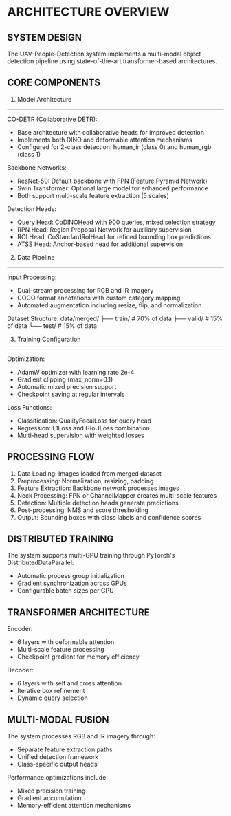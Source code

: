 ARCHITECTURE OVERVIEW
=====================

SYSTEM DESIGN
-------------

The UAV-People-Detection system implements a multi-modal object detection pipeline using state-of-the-art transformer-based architectures.

CORE COMPONENTS
---------------

1. Model Architecture
---------------------

CO-DETR (Collaborative DETR):
- Base architecture with collaborative heads for improved detection
- Implements both DINO and deformable attention mechanisms
- Configured for 2-class detection: human_ir (class 0) and human_rgb (class 1)

Backbone Networks:
- ResNet-50: Default backbone with FPN (Feature Pyramid Network)
- Swin Transformer: Optional large model for enhanced performance
- Both support multi-scale feature extraction (5 scales)

Detection Heads:
- Query Head: CoDINOHead with 900 queries, mixed selection strategy
- RPN Head: Region Proposal Network for auxiliary supervision
- ROI Head: CoStandardRoIHead for refined bounding box predictions
- ATSS Head: Anchor-based head for additional supervision

2. Data Pipeline
----------------

Input Processing:
- Dual-stream processing for RGB and IR imagery
- COCO format annotations with custom category mapping
- Automated augmentation including resize, flip, and normalization

Dataset Structure:
  data/merged/
  ├── train/           # 70% of data
  ├── valid/           # 15% of data
  └── test/            # 15% of data

3. Training Configuration
-------------------------

Optimization:
- AdamW optimizer with learning rate 2e-4
- Gradient clipping (max_norm=0.1)
- Automatic mixed precision support
- Checkpoint saving at regular intervals

Loss Functions:
- Classification: QualityFocalLoss for query head
- Regression: L1Loss and GIoULoss combination
- Multi-head supervision with weighted losses

PROCESSING FLOW
---------------

1. Data Loading: Images loaded from merged dataset
2. Preprocessing: Normalization, resizing, padding
3. Feature Extraction: Backbone network processes images
4. Neck Processing: FPN or ChannelMapper creates multi-scale features
5. Detection: Multiple detection heads generate predictions
6. Post-processing: NMS and score thresholding
7. Output: Bounding boxes with class labels and confidence scores

DISTRIBUTED TRAINING
--------------------

The system supports multi-GPU training through PyTorch's DistributedDataParallel:
- Automatic process group initialization
- Gradient synchronization across GPUs
- Configurable batch sizes per GPU

TRANSFORMER ARCHITECTURE
------------------------

Encoder:
- 6 layers with deformable attention
- Multi-scale feature processing
- Checkpoint gradient for memory efficiency

Decoder:
- 6 layers with self and cross attention
- Iterative box refinement
- Dynamic query selection

MULTI-MODAL FUSION
------------------

The system processes RGB and IR imagery through:
- Separate feature extraction paths
- Unified detection framework
- Class-specific output heads

Performance optimizations include:
- Mixed precision training
- Gradient accumulation
- Memory-efficient attention mechanisms